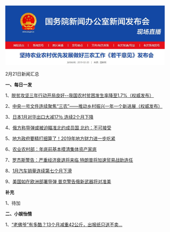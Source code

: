    ![02_13](.\02_21.jpg)

2月21日新闻汇总

**一、每日一发**

1、[脱贫攻坚三年行动开局良好--我国农村贫困发生率降至1.7%（权威发布）](http://paper.people.com.cn/rmrb/html/2019-02/21/nw.D110000renmrb_20190221_7-03.htm)

2、[中央一号文件连续聚焦“三农”——推动乡村振兴一年一个新进展（权威发布）](http://paper.people.com.cn/rmrb/html/2019-02/21/nw.D110000renmrb_20190221_2-06.htm)

3、[日本1月对华出口大减17％ 连续2个月下降](https://news.163.com/19/0220/23/E8GD7AO50001875O.html)

4、[俄方称导弹或被迫瞄准北约成员国 北约：不可接受](https://news.163.com/19/0221/02/E8GMBA5F00018AOR.html)

5、[地方政府要精打细算了！2019年地方财力进一步吃紧](https://news.163.com/19/0221/05/E8H12EO10001875N.html)

6、[农业农村部：年底前基本摸清集体资产家底](https://news.163.com/19/0220/17/E8FOHENR0001899N.html)

7、[罗杰斯警告：严重经济衰退将来临 特朗普将加速贸易战助连任](https://www.zaobao.com/realtime/world/story20190220-933608)

8、[1月汽车销量连续第七个月下滑](https://www.zaobao.com/finance/china/story20190219-933115)

9、[美国如在欧洲部署导弹 普京警告俄新武器将对准美](https://www.zaobao.com/news/world/story20190221-933649)



**补充**

1、待加



**二、小娱怡情**

1、[“老佛爷”有多酷？13个月减重42公斤，出报纸只送不卖…](http://news.67.com/bamiwen/2019/02/21/937573.html)